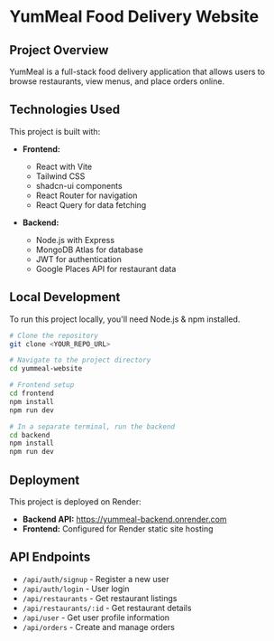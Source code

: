 # YumMeal Food Delivery Website

## Project Overview

YumMeal is a full-stack food delivery application that allows users to browse restaurants, view menus, and place orders online.

## Technologies Used

This project is built with:

- **Frontend:**
  - React with Vite
  - Tailwind CSS
  - shadcn-ui components
  - React Router for navigation
  - React Query for data fetching

- **Backend:**
  - Node.js with Express
  - MongoDB Atlas for database
  - JWT for authentication
  - Google Places API for restaurant data

## Local Development

To run this project locally, you'll need Node.js & npm installed.

```sh
# Clone the repository
git clone <YOUR_REPO_URL>

# Navigate to the project directory
cd yummeal-website

# Frontend setup
cd frontend
npm install
npm run dev

# In a separate terminal, run the backend
cd backend
npm install
npm run dev
```

## Deployment

This project is deployed on Render:

- **Backend API:** https://yummeal-backend.onrender.com
- **Frontend:** Configured for Render static site hosting

## API Endpoints

- `/api/auth/signup` - Register a new user
- `/api/auth/login` - User login
- `/api/restaurants` - Get restaurant listings
- `/api/restaurants/:id` - Get restaurant details
- `/api/user` - Get user profile information
- `/api/orders` - Create and manage orders
